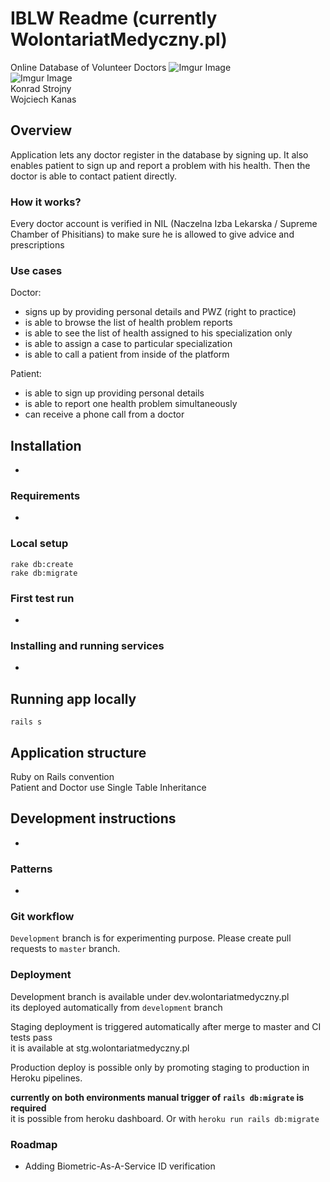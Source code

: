 # IBLW Readme (currently WolontariatMedyczny.pl)
Online Database of Volunteer Doctors
![Imgur Image](https://i.imgur.com/yYqKOxT.jpg)  
![Imgur Image](https://www.gov.pl/photo/40fee575-0ecc-405d-8e62-9396f7064fe3)  
Konrad Strojny  
Wojciech Kanas


## Overview
Application lets any doctor register in the database by signing up.
It also enables patient to sign up and report a problem with his health.
Then the doctor is able to contact patient directly.

### How it works?
Every doctor account is verified in NIL (Naczelna Izba Lekarska / Supreme Chamber of Phisitians)
to make sure he is allowed to give advice and prescriptions

### Use cases
Doctor:  
- signs up by providing personal details and PWZ (right to practice)
- is able to browse the list of health problem reports
- is able to see the list of health assigned to his specialization only
- is able to assign a case to particular specialization
- is able to call a patient from inside of the platform

Patient:
- is able to sign up providing personal details
- is able to report one health problem simultaneously
- can receive a phone call from a doctor


## Installation
-

### Requirements
-

### Local setup
`rake db:create`  
`rake db:migrate`  

### First test run
-

### Installing and running services
-


## Running app locally
`rails s`  


## Application structure
Ruby on Rails convention  
Patient and Doctor use Single Table Inheritance


## Development instructions
-

### Patterns
-

### Git workflow
`Development` branch is for experimenting purpose.
Please create pull requests to `master` branch.

### Deployment
Development branch is available under dev.wolontariatmedyczny.pl  
its deployed automatically from `development` branch

Staging deployment is triggered automatically after merge to master and CI tests pass  
it is available at stg.wolontariatmedyczny.pl  

Production deploy is possible only by promoting staging to production in Heroku pipelines.

__currently on both environments manual trigger of `rails db:migrate` is required__  
it is possible from heroku dashboard. Or with `heroku run rails db:migrate`

### Roadmap
- Adding Biometric-As-A-Service ID verification

<!--- Refer to https://github.com/matiassingers/awesome-readme to see examples and tools
to create readme in general --->
